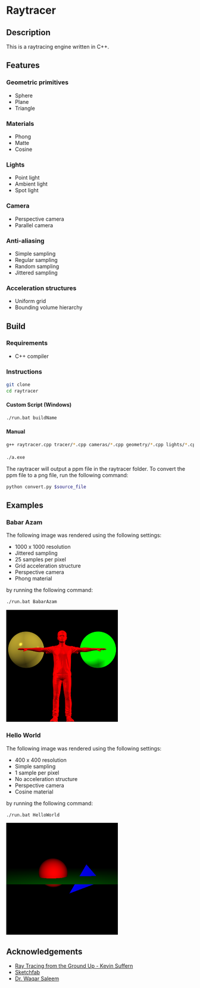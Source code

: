 # Raytracer

## Description

This is a raytracing engine written in C++.

## Features

### Geometric primitives

- Sphere
- Plane
- Triangle

### Materials

- Phong
- Matte
- Cosine

### Lights

- Point light
- Ambient light
- Spot light

### Camera

- Perspective camera
- Parallel camera

### Anti-aliasing

- Simple sampling
- Regular sampling
- Random sampling
- Jittered sampling

### Acceleration structures

- Uniform grid
- Bounding volume hierarchy

## Build

### Requirements

- C++ compiler

### Instructions

```bash
git clone
cd raytracer
```
#### Custom Script (Windows)

```bash
./run.bat buildName
```

#### Manual

```bash
g++ raytracer.cpp tracer/*.cpp cameras/*.cpp geometry/*.cpp lights/*.cpp materials/*.cpp samplers/*.cpp acceleration/*.cpp utilities/*.cpp world/*.cpp build/"build%source_file%".cpp -o a.exe

./a.exe
```

The raytracer will output a ppm file in the raytracer folder. To convert the ppm file to a png file, run the following command:

```bash
python convert.py $source_file
```

## Examples

### Babar Azam

The following image was rendered using the following settings:

- 1000 x 1000 resolution
- Jittered sampling
- 25 samples per pixel
- Grid acceleration structure
- Perspective camera
- Phong material

by running the following command:

```bash
./run.bat BabarAzam
```


<img src="raytracer/renders/default/BabarAzam.png" alt="drawing" width="300"/>

### Hello World

The following image was rendered using the following settings:

- 400 x 400 resolution
- Simple sampling
- 1 sample per pixel
- No acceleration structure
- Perspective camera
- Cosine material

by running the following command:

```bash
./run.bat HelloWorld
```

<img src="raytracer/renders/default/HelloWorld.png" alt="drawing" width="300"/>

## Acknowledgements

- [Ray Tracing from the Ground Up - Kevin Suffern](https://www.amazon.com/Ray-Tracing-Ground-Kevin-Suffern/dp/1568812728)
- [Sketchfab](https://sketchfab.com/)
- [Dr. Waqar Saleem](https://github.com/waqarsaleem)